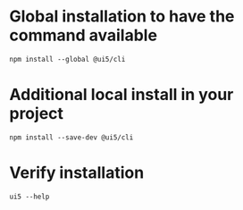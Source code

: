 # Global installation to have the command available
```
npm install --global @ui5/cli
```
# Additional local install in your project
```
npm install --save-dev @ui5/cli
```
# Verify installation
```
ui5 --help
```
